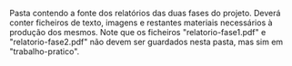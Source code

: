 Pasta contendo a fonte dos relatórios das duas fases do projeto. Deverá
conter ficheiros de texto, imagens e restantes materiais necessários à
produção dos mesmos. Note que os ficheiros "relatorio-fase1.pdf"
e "relatorio-fase2.pdf" não devem ser guardados nesta pasta, mas sim
em "trabalho-pratico".
